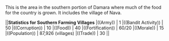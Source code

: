 This is the area in the southern portion of Damara where much of the food for the country is grown.  It includes the village of Nava.

||__Statistics for Southern Farming Villages__
|((Army)) | 1
|((Bandit Activity)) | 50
|((Corruption)) | 10
|((Food)) | 40
|((Fortification)) | 60/20
|((Morale)) | 15
|((Population)) | 87,926 (villages)
|((Trade)) | 30
||

